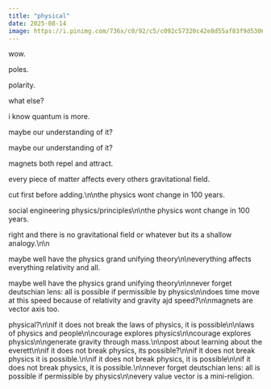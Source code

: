 ```yaml
---
title: "physical"
date: 2025-08-14
image: https://i.pinimg.com/736x/c0/92/c5/c092c57320c42e8d55af83f9d5306314.jpg
---
```


wow.

poles.

polarity.

what else?

i know quantum is more.

maybe our understanding of it?

maybe our understanding of it?

magnets both repel and attract.

every piece of matter affects every others gravitational field.

cut first before adding.\n\nthe physics wont change in 100 years.

social engineering physics/principles\n\nthe physics wont change in 100 years.

right and there is no gravitational field or whatever but its a shallow analogy.\n\n

maybe well have the physics grand unifying theory\n\neverything affects everything relativity and all.

maybe well have the physics grand unifying theory\n\nnever forget deutschian lens: all is possible if permissible by physics\n\ndoes time move at this speed because of relativity and gravity ajd speed?\n\nmagnets are vector axis too.

physical?\n\nif it does not break the laws of physics, it is possible\n\nlaws of physics and people\n\ncourage explores physics\n\ncourage explores physics\n\ngenerate gravity through mass.\n\npost about learning about the everett\n\nif it does not break physics, its possible?\n\nif it does not break physics it is possible.\n\nif it does not break physics, it is possible\n\nif it does not break physics, it is possible.\n\nnever forget deutschian lens: all is possible if permissible by physics\n\nevery value vector is a mini-religion.
